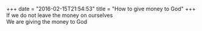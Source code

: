 +++
date = "2016-02-15T21:54:53"
title = "How to give money to God"
+++
If we do not leave the money on ourselves  
We are giving the money to God  